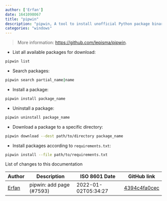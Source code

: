 ```yaml
---
author: ['Erfan']
date: 1641098067
title: "pipwin"
description: "pipwin, A tool to install unofficial Python package binaries on Windows."
categories: "windows"
---
```

> More information: <https://github.com/lepisma/pipwin>.

- List all available packages for download:

```bash
pipwin list
```

- Search packages:

```bash
pipwin search partial_name|name
```

- Install a package:

```bash
pipwin install package_name
```

- Uninstall a package:

```bash
pipwin uninstall package_name
```

- Download a package to a specific directory:

```bash
pipwin download --dest path/to/directory package_name
```

- Install packages according to `requirements.txt`:

```bash
pipwin install --file path/to/requirements.txt
```
List of changes to this documentation


Author | Description | ISO 8601 Date | GitHub link
------|-----|-----|-----
[Erfan](mailto:41344995+flydeoo@users.noreply.github.com) | pipwin: add page (#7593) | 2022-01-02T05:34:27 | [4394c4fa0cec](https://github.com/tldr-pages/tldr/commit/4394c4fa0cec39ecf0d485d69f8822e1e988bc99)

